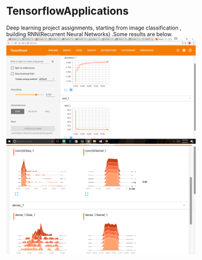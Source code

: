 # TensorflowApplications
Deep learning project assignments, starting from image classification , building RNN(Recurrent Neural Networks) .Some results are below. 
![alt text](https://github.com/chhari/TensorflowApplications/blob/master/ImageClassifier/histograms.png)
![alt text](https://github.com/chhari/TensorflowApplications/blob/master/ImageClassifier/conv1.png)
